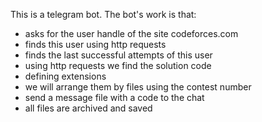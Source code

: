This is a telegram bot. The bot's work is that:
- asks for the user handle of the site codeforces.com
- finds this user using http requests
- finds the last successful attempts of this user
- using http requests we find the solution code
- defining extensions
- we will arrange them by files using the contest number
- send a message file with a code to the chat
- all files are archived and saved
